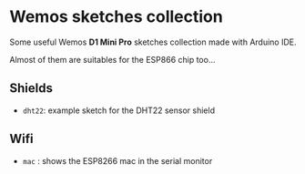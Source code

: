 # Wemos sketches collection

Some useful Wemos **D1 Mini Pro** sketches collection made with Arduino IDE.

Almost of them are suitables for the ESP866 chip too...

## Shields

* `dht22`: example sketch for the DHT22 sensor shield

## Wifi

* `mac` : shows the ESP8266 mac in the serial monitor

